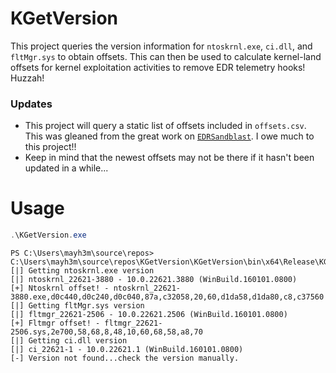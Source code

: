 # KGetVersion
This project queries the version information for `ntoskrnl.exe`, `ci.dll`, and `fltMgr.sys` to obtain offsets. This can then be used to calculate kernel-land offsets for kernel exploitation activities to remove EDR telemetry hooks! Huzzah!

### Updates
- This project will query a static list of offsets included in `offsets.csv`. This was gleaned from the great work on [`EDRSandblast`](https://github.com/wavestone-cdt/EDRSandblast). I owe much to this project!!
- Keep in mind that the newest offsets may not be there if it hasn't been updated in a while...

# Usage
```PowerShell
.\KGetVersion.exe
```

```
PS C:\Users\mayh3m\source\repos> C:\Users\mayh3m\source\repos\KGetVersion\KGetVersion\bin\x64\Release\KGetVersion.exe
[|] Getting ntoskrnl.exe version
[|] ntoskrnl_22621-3880 - 10.0.22621.3880 (WinBuild.160101.0800)
[+] Ntoskrnl offset! - ntoskrnl_22621-3880.exe,d0c440,d0c240,d0c040,87a,c32058,20,60,d1da58,d1da80,c8,c37560
[|] Getting fltMgr.sys version
[|] fltmgr_22621-2506 - 10.0.22621.2506 (WinBuild.160101.0800)
[+] Fltmgr offset! - fltmgr_22621-2506.sys,2e700,58,68,8,48,10,60,68,58,a8,70
[|] Getting ci.dll version
[|] ci_22621-1 - 10.0.22621.1 (WinBuild.160101.0800)
[-] Version not found...check the version manually.
```